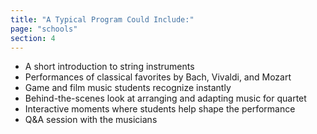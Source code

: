 ```yaml
---
title: "A Typical Program Could Include:"
page: "schools"
section: 4
---
```


- A short introduction to string instruments
- Performances of classical favorites by Bach, Vivaldi, and Mozart
- Game and film music students recognize instantly
- Behind-the-scenes look at arranging and adapting music for quartet
- Interactive moments where students help shape the performance
- Q&A session with the musicians